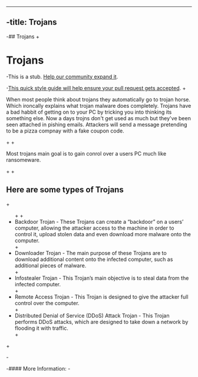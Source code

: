 ----
 -title: Trojans
 ----
 -## Trojans
 +<h1>Trojans</h1> 
  
 -This is a stub. <a href='https://github.com/freecodecamp/guides/tree/master/src/pages/security/trojans/index.md' target='_blank' rel='nofollow'>Help our community expand it</a>.
  
 -<a href='https://github.com/freecodecamp/guides/blob/master/README.md' target='_blank' rel='nofollow'>This quick style guide will help ensure your pull request gets accepted</a>.
 +<p>When most people think about trojans they automatically go to trojan horse. Which ironcally explains what trojan malware does completely. Trojans have a bad habbit of getting on to your PC by tricking you into thinking its something else. Now a days trojns don't get used as much but they've been seen attached in pishing emails. Attackers will send a message pretending to be a pizza compnay with a fake coupon code.</p>
 +
 +<p>Most trojans main goal is to gain conrol over a users PC much like ransomeware.</p>
 +
 +<h2> Here are some types of Trojans </h2> 
 +<ul> 
 +
 +<li>Backdoor Trojan - These Trojans can create a “backdoor” on a users’ computer, allowing the attacker access to the machine in order to control it, upload stolen data and even download more malware onto the computer.</li> 
 +<li>Downloader Trojan - The main purpose of these Trojans are to download additional content onto the infected computer, such as additional pieces of malware.</li>
 +<li>Infostealer Trojan - This Trojan’s main objective is to steal data from the infected computer.</li> 
 +<li>Remote Access Trojan - This Trojan is designed to give the attacker full control over the computer.</li>
 +<li>Distributed Denial of Service (DDoS) Attack Trojan - This Trojan performs DDoS attacks, which are designed to take down a network by flooding it with traffic.</li>
 +</ul> 
 +
  
 -<!-- The article goes here, in GitHub-flavored Markdown. Feel free to add YouTube videos, images, and CodePen/JSBin embeds  -->
  
 -#### More Information:
 -<!-- Please add any articles you think might be helpful to read before writing the article -->

